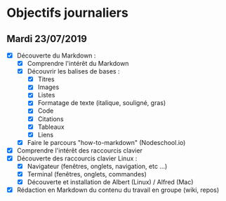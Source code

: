 # Objectifs journaliers

## Mardi 23/07/2019

* [X] Découverte du Markdown : 
  * [X] Comprendre l'intérêt du Markdown
  * [X] Découvrir les balises de bases : 
    * [x] Titres
    * [x] Images
    * [x] Listes
    * [x] Formatage de texte (italique, souligné, gras)
    * [X] Code
    * [x] Citations
    * [X] Tableaux
    * [x] Liens
  * [X] Faire le parcours "how-to-markdown" (Nodeschool.io)
* [X] Comprendre l'intérêt des raccourcis clavier
* [X] Découverte des raccourcis clavier Linux : 
  * [X] Navigateur (fenêtres, onglets, navigation, etc …)
  * [X] Terminal (fenêtres, onglets, commandes)
  * [X] Découverte et installation de Albert (Linux) / Alfred (Mac)
* [X] Rédaction en Markdown du contenu du travail en groupe (wiki, repos)
